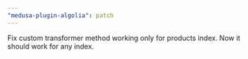 ```yaml
---
"medusa-plugin-algolia": patch
---
```


Fix custom transformer method working only for products index. Now it should work for any index.
